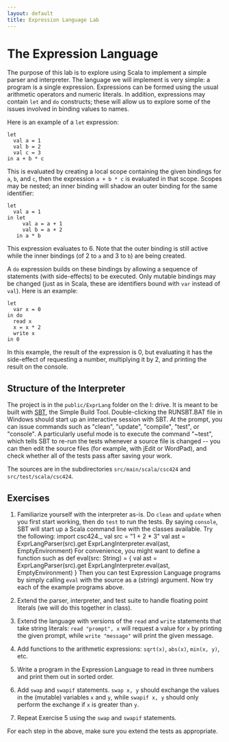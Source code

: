 ```yaml
---
layout: default
title: Expression Language Lab
---
```

# The Expression Language

The purpose of this lab is to explore using Scala to implement a
simple parser and interpreter. The language we will implement is
very simple: a program is a single expression. Expressions can be
formed using the usual arithmetic operators and numeric literals.
In addition, expressions may contain `let` and `do` constructs;
these will allow us to explore some of the issues involved in binding
values to names.

Here is an example of a `let` expression:

    let
      val a = 1
      val b = 2
      val c = 3
    in a + b * c

This is evaluated by creating a local scope containing the given
bindings for `a`, `b`, and `c`, then the expression `a + b * c` is
evaluated in that scope. Scopes may be nested; an inner binding
will shadow an outer binding for the same identifier:

    let
      val a = 1
    in let
         val a = a + 1
         val b = a + 2
       in a * b

This expression evaluates to 6. Note that the outer binding is still
active while the inner bindings (of 2 to `a` and 3 to `b`) are being
created.

A `do` expression builds on these bindings by allowing a sequence of
statements (with side-effects) to be executed. Only mutable bindings
may be changed (just as in Scala, these are identifiers bound with
`var` instead of `val`). Here is an example:

    let
      var x = 0
    in do
      read x
      x = x * 2
      write x
    in 0

In this example, the result of the expression is 0, but evaluating it
has the side-effect of requesting a number, multiplying it by 2, and
printing the result on the console.

## Structure of the Interpreter

The project is in the `public/ExprLang` folder on the I: drive. It is
meant to be built with [SBT](http://code.google.com/p/simple-build-tool/),
the Simple Build Tool. Double-clicking the RUNSBT.BAT file in Windows should
start up an interactive session with SBT. At the prompt, you can issue
commands such as "clean", "update", "compile", "test", or "console".
A particularly useful mode is to execute the command "~test", which tells
SBT to re-run the tests whenever a source file is changed -- you can then
edit the source files (for example, with jEdit or WordPad), and check
whether all of the tests pass after saving your work.

The sources are in the subdirectories `src/main/scala/csc424` and
`src/test/scala/csc424`.

## Exercises

1. Familiarize yourself with the interpreter as-is. Do `clean` and `update`
    when you first start working, then do `test` to run the tests. By saying
    `console`, SBT will start up a Scala command line with the classes available.
    Try the following:
        import csc424._
        val src = "1 + 2 * 3"
        val ast = ExprLangParser(src).get
        ExprLangInterpreter.eval(ast, EmptyEnvironment)
    For convenience, you might want to define a function such as
        def eval(src: String) = {
          val ast = ExprLangParser(src).get
          ExprLangInterpreter.eval(ast, EmptyEnvironment)
        }
    Then you can test Expression Language programs by simply calling `eval`
    with the source as a (string) argument.
    Now try each of the example programs above.

2. Extend the parser, interpreter, and test suite to handle floating
point literals (we will do this together in class).

3. Extend the language with versions of the `read` and `write`
statements that take string literals: `read "prompt", x` will request
a value for `x` by printing the given prompt, while `write "message"`
will print the given message.

4. Add functions to the arithmetic expressions: `sqrt(x)`, `abs(x)`,
`min(x, y)`, etc.

5. Write a program in the Expression Language to read in three numbers
and print them out in sorted order.

6. Add `swap` and `swapif` statements. `swap x, y` should exchange
the values in the (mutable) variables `x` and `y`, while `swapif x, y`
should only perform the exchange if `x` is greater than `y`.

7. Repeat Exercise 5 using the `swap` and `swapif` statements.

For each step in the above, make sure you extend the tests as appropriate.
